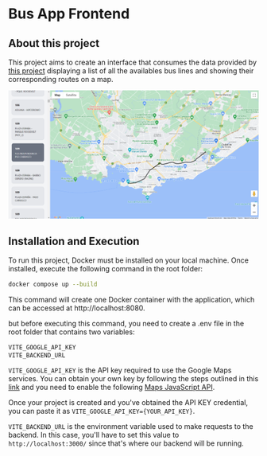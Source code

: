 # Bus App Frontend

## About this project

This project aims to create an interface that consumes the data provided by [this project](https://github.com/Facusan2016/BusAPIBackend) displaying a list of all the availables bus lines and showing their corresponding routes on a map.

![busExample](/public/example.png)


## Installation and Execution
To run this project, Docker must be installed on your local machine. Once installed, execute the following command in the root folder:

```sh
docker compose up --build
```

This command will create one Docker container with the application, which can be accessed at http://localhost:8080.

but before executing this command, you need to create a .env file in the root folder that contains two variables:

```.env
VITE_GOOGLE_API_KEY
VITE_BACKEND_URL
```

`VITE_GOOGLE_API_KEY` is the API key required to use the Google Maps services. You can obtain your own key by following the steps outlined in this [link](https://developers.google.com/maps/documentation/javascript/cloud-setup?hl=es-419)
and you need to enable the following [Maps JavaScript API](https://console.cloud.google.com/apis/library/maps-backend.googleapis.com?utm_source=Docs_EnableSpecificAPI&hl=es-419&_gl=1*1mz100p*_ga*NDk0MDI2MzE1LjE3MTI3NzI5OTc.*_ga_NRWSTWS78N*MTcxNDA2MzczOC43LjEuMTcxNDA2Mzc3Mi4wLjAuMA..&project=reactmapsproject-411715).

Once your project is created and you've obtained the API KEY credential, you can paste it as `VITE_GOOGLE_API_KEY={YOUR_API_KEY}`.

`VITE_BACKEND_URL` is the environment variable used to make requests to the backend. In this case, you'll have to set this value to `http://localhost:3000/` since that's where our backend will be running.





